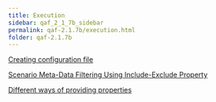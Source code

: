 ```yaml
---
title: Execution
sidebar: qaf_2_1_7b_sidebar
permalink: qaf-2.1.7b/execution.html
folder: qaf-2.1.7b
---
```



[Creating configuration file](/creating_configuration_file.html)

[Scenario Meta-Data Filtering Using Include-Exclude Property](/scenario_metadatata_filter_include_exclude_prop.html)

[Different ways of providing properties](/different_ways_of_providing_prop.html)  
